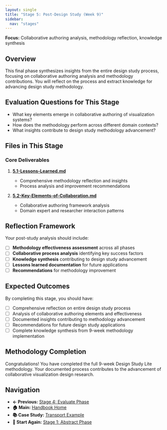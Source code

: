 ```yaml
---
layout: single
title: "Stage 5: Post-Design Study (Week 9)"
sidebar:
  nav: "stages"
---
```


**Focus:** Collaborative authoring analysis, methodology reflection, knowledge synthesis

## Overview
This final phase synthesizes insights from the entire design study process, focusing on collaborative authoring analysis and methodology contributions. You will reflect on the process and extract knowledge for advancing design study methodology.

## Evaluation Questions for This Stage
- What key elements emerge in collaborative authoring of visualization systems?
- How does the methodology perform across different domain contexts?
- What insights contribute to design study methodology advancement?

## Files in This Stage

### Core Deliverables
1. **[5.1-Lessons-Learned.md](5.1-Lessons-Learned.md)**
   - Comprehensive methodology reflection and insights
   - Process analysis and improvement recommendations

2. **[5.2-Key-Elements-of-Collaboration.md](5.2-Key-Elements-of-Collaboration.md)**
   - Collaborative authoring framework analysis
   - Domain expert and researcher interaction patterns

## Reflection Framework
Your post-study analysis should include:
- [ ] **Methodology effectiveness assessment** across all phases
- [ ] **Collaborative process analysis** identifying key success factors
- [ ] **Knowledge synthesis** contributing to design study advancement
- [ ] **Lessons learned documentation** for future applications
- [ ] **Recommendations** for methodology improvement

## Expected Outcomes
By completing this stage, you should have:
- [ ] Comprehensive reflection on entire design study process
- [ ] Analysis of collaborative authoring elements and effectiveness
- [ ] Documented insights contributing to methodology advancement
- [ ] Recommendations for future design study applications
- [ ] Complete knowledge synthesis from 9-week methodology implementation

## Methodology Completion
Congratulations! You have completed the full 9-week Design Study Lite methodology. Your documented process contributes to the advancement of collaborative visualization design research.

## Navigation
- **← Previous:** [Stage 4: Evaluate Phase](../Stage-4-Evaluate-Phase/README.md)
- **🏠 Main:** [Handbook Home](../index.md)
- **📚 Case Study:** [Transport Example](../Training-Materials/Case-Studies/README.md)
- **🔄 Start Again:** [Stage 1: Abstract Phase](../Stage-1-Abstract-Phase/README.md)
